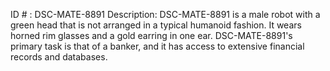 ID # : DSC-MATE-8891
Description: DSC-MATE-8891 is a male robot with a green head that is not arranged in a typical humanoid fashion. It wears horned rim glasses and a gold earring in one ear. DSC-MATE-8891's primary task is that of a banker, and it has access to extensive financial records and databases.